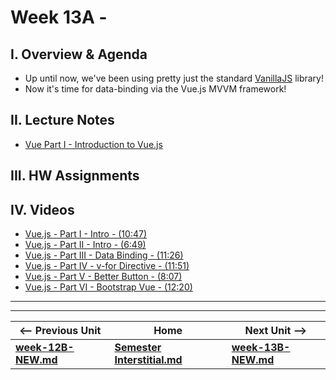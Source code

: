 # Week 13A - 

## I. Overview & Agenda
- Up until now, we've been using pretty just the standard [VanillaJS](http://vanilla-js.com/) library!
- Now it's time for data-binding via the Vue.js MVVM framework!

## II. Lecture Notes
- [Vue Part I - Introduction to Vue.js](https://github.com/tonethar/IGME-330-Master/blob/master/notes/vue-1.md)

## III. HW Assignments

## IV. Videos

- [Vue.js - Part I - Intro - (10:47)](https://video.rit.edu/Watch/Rs48BbWz)
- [Vue.js - Part II - Intro - (6:49)](https://video.rit.edu/Watch/Qt7o3LZg)
- [Vue.js - Part III - Data Binding - (11:26)](https://video.rit.edu/Watch/y7SHt9i5)
- [Vue.js - Part IV - v-for Directive - (11:51)](https://video.rit.edu/Watch/f3CAa58R)
- [Vue.js - Part V - Better Button - (8:07)](https://video.rit.edu/Watch/s3F2Jqy9)
- [Vue.js - Part VI - Bootstrap Vue - (12:20)](https://video.rit.edu/Watch/Nk2m5M3X)

<hr><hr>

| <-- Previous Unit | Home | Next Unit -->
| --- | --- | --- 
| [**week-12B-NEW.md**](week-12B-NEW.md)    |  [**Semester Interstitial.md**](interstitial.md) | [**week-13B-NEW.md**](week-13B-NEW.md)
